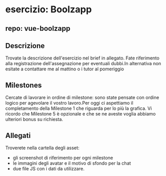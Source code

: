 # esercizio: Boolzapp
## repo: vue-boolzapp

## Descrizione
Trovate la descrizione dell'esercizio nel brief in allegato. Fate riferimento alla registrazione dell'assegnazione per eventuali dubbi.In alternativa non esitate a contattare me al mattino o i tutor al pomeriggio

## Milestones
Cercate di lavorare in ordine di milestone: sono state pensate con ordine logico per agevolare il vostro lavoro.Per oggi ci aspettiamo il completamento della Milestone 1 che riguarda per lo più la grafica.
Vi ricordo che Milestone 5 è opzionale e che se ne aveste voglia abbiamo ulteriori bonus su richiesta.

## Allegati
Troverete nella cartella degli asset:
- gli screenshot di riferimento per ogni milestone
- le immagini degli avatar e il motivo di sfondo per la chat
- due file JS con i dati da utilizzare.
